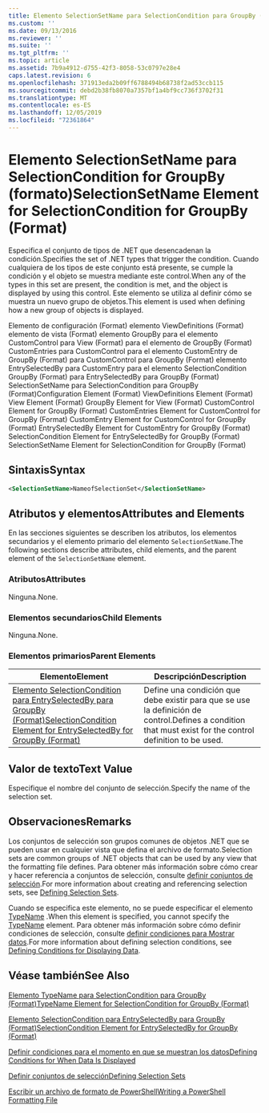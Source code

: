 ```yaml
---
title: Elemento SelectionSetName para SelectionCondition para GroupBy (Format) | Microsoft Docs
ms.custom: ''
ms.date: 09/13/2016
ms.reviewer: ''
ms.suite: ''
ms.tgt_pltfrm: ''
ms.topic: article
ms.assetid: 7b9a4912-d755-42f3-8058-53c0797e28e4
caps.latest.revision: 6
ms.openlocfilehash: 371913eda2b09ff6788494b68738f2ad53ccb115
ms.sourcegitcommit: debd2b38fb8070a7357bf1a4bf9cc736f3702f31
ms.translationtype: MT
ms.contentlocale: es-ES
ms.lasthandoff: 12/05/2019
ms.locfileid: "72361864"
---
```

# <a name="selectionsetname-element-for-selectioncondition-for-groupby-format"></a><span data-ttu-id="72912-102">Elemento SelectionSetName para SelectionCondition for GroupBy (formato)</span><span class="sxs-lookup"><span data-stu-id="72912-102">SelectionSetName Element for SelectionCondition for GroupBy (Format)</span></span>

<span data-ttu-id="72912-103">Especifica el conjunto de tipos de .NET que desencadenan la condición.</span><span class="sxs-lookup"><span data-stu-id="72912-103">Specifies the set of .NET types that trigger the condition.</span></span> <span data-ttu-id="72912-104">Cuando cualquiera de los tipos de este conjunto está presente, se cumple la condición y el objeto se muestra mediante este control.</span><span class="sxs-lookup"><span data-stu-id="72912-104">When any of the types in this set are present, the condition is met, and the object is displayed by using this control.</span></span> <span data-ttu-id="72912-105">Este elemento se utiliza al definir cómo se muestra un nuevo grupo de objetos.</span><span class="sxs-lookup"><span data-stu-id="72912-105">This element is used when defining how a new group of objects is displayed.</span></span>

<span data-ttu-id="72912-106">Elemento de configuración (Format) elemento ViewDefinitions (Format) elemento de vista (Format) elemento GroupBy para el elemento CustomControl para View (Format) para el elemento de GroupBy (Format) CustomEntries para CustomControl para el elemento CustomEntry de GroupBy (Format) para CustomControl para GroupBy (Format) elemento EntrySelectedBy para CustomEntry para el elemento SelectionCondition GroupBy (Format) para EntrySelectedBy para GroupBy (Format) SelectionSetName para SelectionCondition para GroupBy (Format)</span><span class="sxs-lookup"><span data-stu-id="72912-106">Configuration Element (Format) ViewDefinitions Element (Format) View Element (Format) GroupBy Element for View (Format) CustomControl Element for GroupBy (Format) CustomEntries Element for CustomControl for GroupBy (Format) CustomEntry Element for CustomControl for GroupBy (Format) EntrySelectedBy Element for CustomEntry for GroupBy (Format) SelectionCondition Element for EntrySelectedBy for GroupBy (Format) SelectionSetName Element for SelectionCondition for GroupBy (Format)</span></span>

## <a name="syntax"></a><span data-ttu-id="72912-107">Sintaxis</span><span class="sxs-lookup"><span data-stu-id="72912-107">Syntax</span></span>

```xml
<SelectionSetName>NameofSelectionSet</SelectionSetName>
```

## <a name="attributes-and-elements"></a><span data-ttu-id="72912-108">Atributos y elementos</span><span class="sxs-lookup"><span data-stu-id="72912-108">Attributes and Elements</span></span>

<span data-ttu-id="72912-109">En las secciones siguientes se describen los atributos, los elementos secundarios y el elemento primario del elemento `SelectionSetName`.</span><span class="sxs-lookup"><span data-stu-id="72912-109">The following sections describe attributes, child elements, and the parent element of the `SelectionSetName` element.</span></span>

### <a name="attributes"></a><span data-ttu-id="72912-110">Atributos</span><span class="sxs-lookup"><span data-stu-id="72912-110">Attributes</span></span>

<span data-ttu-id="72912-111">Ninguna.</span><span class="sxs-lookup"><span data-stu-id="72912-111">None.</span></span>

### <a name="child-elements"></a><span data-ttu-id="72912-112">Elementos secundarios</span><span class="sxs-lookup"><span data-stu-id="72912-112">Child Elements</span></span>

<span data-ttu-id="72912-113">Ninguna.</span><span class="sxs-lookup"><span data-stu-id="72912-113">None.</span></span>

### <a name="parent-elements"></a><span data-ttu-id="72912-114">Elementos primarios</span><span class="sxs-lookup"><span data-stu-id="72912-114">Parent Elements</span></span>

|<span data-ttu-id="72912-115">Elemento</span><span class="sxs-lookup"><span data-stu-id="72912-115">Element</span></span>|<span data-ttu-id="72912-116">Descripción</span><span class="sxs-lookup"><span data-stu-id="72912-116">Description</span></span>|
|-------------|-----------------|
|[<span data-ttu-id="72912-117">Elemento SelectionCondition para EntrySelectedBy para GroupBy (Format)</span><span class="sxs-lookup"><span data-stu-id="72912-117">SelectionCondition Element for EntrySelectedBy for GroupBy (Format)</span></span>](./selectioncondition-element-for-entryselectedby-for-groupby-format.md)|<span data-ttu-id="72912-118">Define una condición que debe existir para que se use la definición de control.</span><span class="sxs-lookup"><span data-stu-id="72912-118">Defines a condition that must exist for the control definition to be used.</span></span>|

## <a name="text-value"></a><span data-ttu-id="72912-119">Valor de texto</span><span class="sxs-lookup"><span data-stu-id="72912-119">Text Value</span></span>

<span data-ttu-id="72912-120">Especifique el nombre del conjunto de selección.</span><span class="sxs-lookup"><span data-stu-id="72912-120">Specify the name of the selection set.</span></span>

## <a name="remarks"></a><span data-ttu-id="72912-121">Observaciones</span><span class="sxs-lookup"><span data-stu-id="72912-121">Remarks</span></span>

<span data-ttu-id="72912-122">Los conjuntos de selección son grupos comunes de objetos .NET que se pueden usar en cualquier vista que defina el archivo de formato.</span><span class="sxs-lookup"><span data-stu-id="72912-122">Selection sets are common groups of .NET objects that can be used by any view that the formatting file defines.</span></span> <span data-ttu-id="72912-123">Para obtener más información sobre cómo crear y hacer referencia a conjuntos de selección, consulte [definir conjuntos de selección](./defining-selection-sets.md).</span><span class="sxs-lookup"><span data-stu-id="72912-123">For more information about creating and referencing selection sets, see [Defining Selection Sets](./defining-selection-sets.md).</span></span>

<span data-ttu-id="72912-124">Cuando se especifica este elemento, no se puede especificar el elemento [TypeName](./typename-element-for-selectioncondition-for-groupby-format.md) .</span><span class="sxs-lookup"><span data-stu-id="72912-124">When this element is specified, you cannot specify the [TypeName](./typename-element-for-selectioncondition-for-groupby-format.md) element.</span></span> <span data-ttu-id="72912-125">Para obtener más información sobre cómo definir condiciones de selección, consulte [definir condiciones para Mostrar datos](./defining-conditions-for-displaying-data.md).</span><span class="sxs-lookup"><span data-stu-id="72912-125">For more information about defining selection conditions, see [Defining Conditions for Displaying Data](./defining-conditions-for-displaying-data.md).</span></span>

## <a name="see-also"></a><span data-ttu-id="72912-126">Véase también</span><span class="sxs-lookup"><span data-stu-id="72912-126">See Also</span></span>

[<span data-ttu-id="72912-127">Elemento TypeName para SelectionCondition para GroupBy (Format)</span><span class="sxs-lookup"><span data-stu-id="72912-127">TypeName Element for SelectionCondition for GroupBy (Format)</span></span>](./typename-element-for-selectioncondition-for-groupby-format.md)

[<span data-ttu-id="72912-128">Elemento SelectionCondition para EntrySelectedBy para GroupBy (Format)</span><span class="sxs-lookup"><span data-stu-id="72912-128">SelectionCondition Element for EntrySelectedBy for GroupBy (Format)</span></span>](./selectioncondition-element-for-entryselectedby-for-groupby-format.md)

[<span data-ttu-id="72912-129">Definir condiciones para el momento en que se muestran los datos</span><span class="sxs-lookup"><span data-stu-id="72912-129">Defining Conditions for When Data Is Displayed</span></span>](./defining-conditions-for-displaying-data.md)

[<span data-ttu-id="72912-130">Definir conjuntos de selección</span><span class="sxs-lookup"><span data-stu-id="72912-130">Defining Selection Sets</span></span>](./defining-selection-sets.md)

[<span data-ttu-id="72912-131">Escribir un archivo de formato de PowerShell</span><span class="sxs-lookup"><span data-stu-id="72912-131">Writing a PowerShell Formatting File</span></span>](./writing-a-powershell-formatting-file.md)
